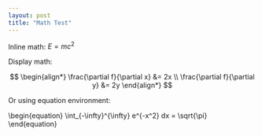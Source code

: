 ```yaml
---
layout: post
title: "Math Test"
---
```


Inline math: $E = mc^2$

Display math:

$$
\begin{align*}
\frac{\partial f}{\partial x} &= 2x \\
\frac{\partial f}{\partial y} &= 2y
\end{align*}
$$

Or using equation environment:

\begin{equation}
\int_{-\infty}^{\infty} e^{-x^2} dx = \sqrt{\pi}
\end{equation}